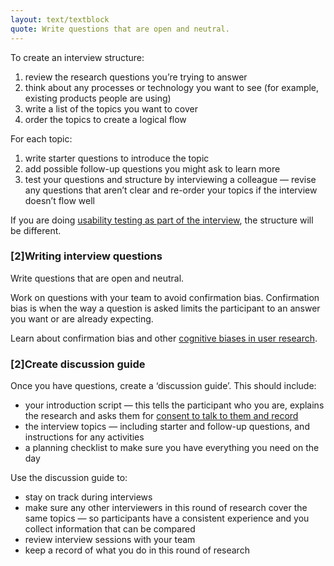 ```yaml
---
layout: text/textblock
quote: Write questions that are open and neutral.
---
```

To create an interview structure:

1. review the research questions you’re trying to answer
2. think about any processes or technology you want to see (for example, existing products people are using)
3. write a list of the topics you want to cover
4. order the topics to create a logical flow

For each topic:

1. write starter questions to introduce the topic
2. add possible follow-up questions you might ask to learn more
3. test your questions and structure by interviewing a colleague — revise any questions that aren’t clear and re-order your topics if the interview doesn’t flow well

If you are doing [usability testing as part of the interview](#), the structure will be different.

### [2]Writing interview questions
Write questions that are open and neutral.

Work on questions with your team to avoid confirmation bias. Confirmation bias is when the way a question is asked limits the participant to an answer you want or are already expecting.

Learn about confirmation bias and other [cognitive biases in user research](http://www.uxaustralia.com.au/conferences/uxaustralia-2016/presentation/6-cognitive-biases/).

### [2]Create discussion guide
Once you have questions, create a ‘discussion guide’. This should include:
- your introduction script — this tells the participant who you are, explains the research and asks them for [consent to talk to them and record](#)
- the interview topics — including starter and follow-up questions, and instructions for any activities
- a planning checklist to make sure you have everything you need on the day

Use the discussion guide to:
- stay on track during interviews
- make sure any other interviewers in this round of research cover the same topics — so participants have a consistent experience and you collect information that can be compared
- review interview sessions with your team
- keep a record of what you do in this round of research
